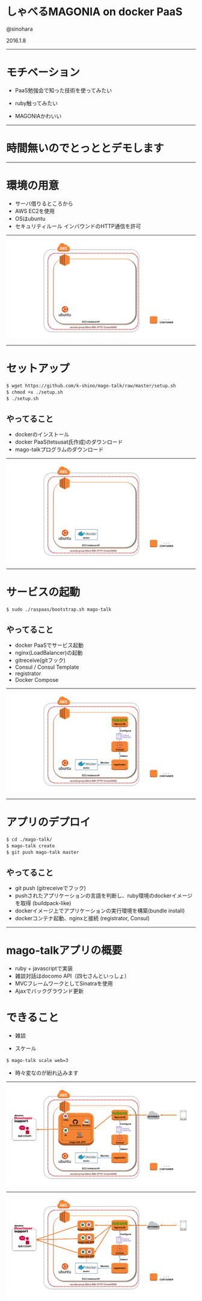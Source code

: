 # しゃべるMAGONIA on docker PaaS

@sinohara

2016.1.8

---

# モチベーション

* <p class="fragment">PaaS勉強会で知った技術を使ってみたい</p>
* <p class="fragment">ruby触ってみたい</p>
* <p class="fragment">MAGONIAかわいい</p>

---

# 時間無いのでとっととデモします


---

# 環境の用意

* サーバ借りるところから
* AWS EC2を使用
* OSはubuntu
* セキュリティルール インバウンドのHTTP通信を許可

---

![Alt Text](./fig1.png)

---

# セットアップ

```sh
$ wget https://github.com/k-shino/mago-talk/raw/master/setup.sh
$ chmod +x ./setup.sh
$ ./setup.sh
```

## やってること

* dockerのインストール
* docker PaaS(tetsusat氏作成)のダウンロード
* mago-talkプログラムのダウンロード

---

![Alt Text](./fig2.png)

---

# サービスの起動

```sh
$ sudo ./raspaas/bootstrap.sh mago-talk
```

## やってること

* docker PaaSでサービス起動
 * nginx(LoadBalancer)の起動
 * gitreceive(gitフック)
 * Consul / Consul Template
 * registrator
 * Docker Compose

---

![Alt Text](./fig3.png)

---

# アプリのデプロイ

```sh
$ cd ./mago-talk/
$ mago-talk create
$ git push mago-talk master
```

## やってること

* git push (gitreceiveでフック)
* pushされたアプリケーションの言語を判断し、ruby環境のdockerイメージを取得 (buildpack-like)
* dockerイメージ上でアプリケーションの実行環境を構築(bundle install)
* dockerコンテナ起動、nginxと接続 (registrator, Consul)

---

# mago-talkアプリの概要

* ruby + javascriptで実装
* 雑談対話はdocomo API（四七さんといっしょ）
* MVCフレームワークとしてSinatraを使用
* Ajaxでバックグラウンド更新

# できること

* 雑談
* <p class="fragment">スケール

```sh
$ mago-talk scale web=3
```

</p>

* <p class="fragment">時々変なのが紛れ込みます</p>

---

![Alt Text](./fig4.png)

---

![Alt Text](./fig5.png)
